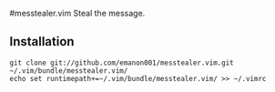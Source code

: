#messtealer.vim
Steal the message.

## Installation
    git clone git://github.com/emanon001/messtealer.vim.git ~/.vim/bundle/messtealer.vim/
    echo set runtimepath+=~/.vim/bundle/messtealer.vim/ >> ~/.vimrc
